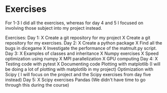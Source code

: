 # Exercises

For 1-3 I did all the exercises, whereas for day 4 and 5 I focused on involving those subject into my project
instead. 

Exercises:
Day 1: 
X	Create a git repository for my project
X	Create a git repository for my exercises. 
Day 2: 
X	Create a python package
X	Find all the bugs in dicegame
X	Investigate the performance of the matmult.py script. 
Day 3:
X	Examples of classes and inheritance
X	Numpy exercises
X	Speed optimization using numpy
X	MPI parallelization
X	GPU computing
Day 4:
X	Testing code with pytest
X	Documenting code
	Plotting with matplotlib (I will be doing a lot of plotting with matplotlib in my project)
	Optimization with Scipy ( I will focus on the project and the Scipy exercises from day five instead)
Day 5: 
X	Scipy exercises
	Pandas (We didn't have time to go through this during the course)
